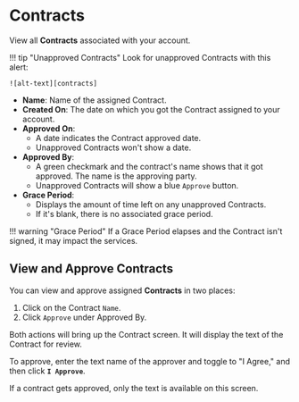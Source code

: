 # Contracts

View all **Contracts** associated with your account.

!!! tip "Unapproved Contracts"
    Look for unapproved Contracts with this alert:

    ![alt-text][contracts]

+ **Name**: Name of the assigned Contract.
+ **Created On**: The date on which you got the Contract assigned to your account.
+ **Approved On**:
    + A date indicates the Contract approved date.
    + Unapproved Contracts won't show a date.
+ **Approved By**:
    + A green checkmark and the contract's name shows that it got approved. The name is the approving party.
    + Unapproved Contracts will show a blue `Approve` button.
+ **Grace Period**:
    + Displays the amount of time left on any unapproved Contracts.
    + If it's blank, there is no associated grace period.

!!! warning "Grace Period"
    If a Grace Period elapses and the Contract isn't signed, it may impact the services.

## View and Approve Contracts

You can view and approve assigned **Contracts** in two places:

1. Click on the Contract `Name`.
2. Click `Approve` under Approved By.

Both actions will bring up the Contract screen. It will display the text of the Contract for review.

To approve, enter the text name of the approver and toggle to "I Agree," and then click **`I Approve`**.  

If a contract gets approved, only the text is available on this screen.

[contracts]: img/cp-contracts.png
